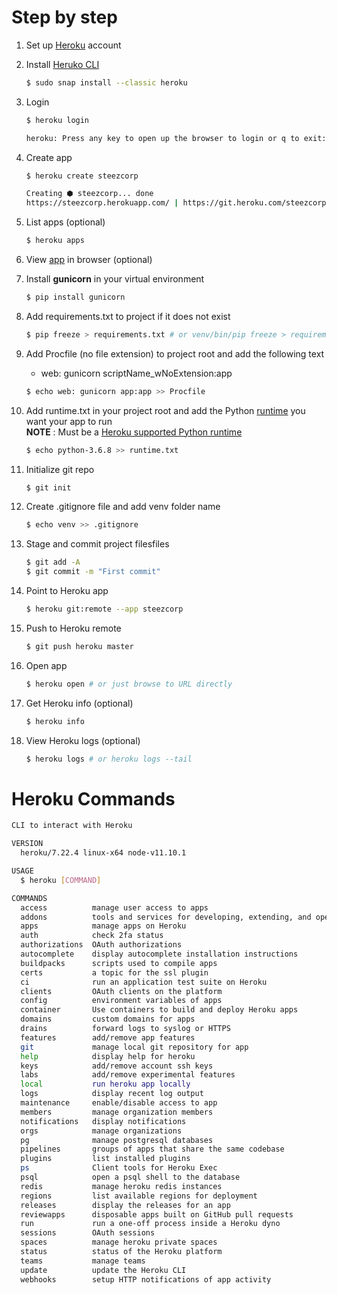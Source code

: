 # Step by step

1. Set up [Heroku](https://dashboard.heroku.com) account
1. Install [Heruko CLI](https://devcenter.heroku.com/articles/heroku-cli#download-and-install)
    ```bash
    $ sudo snap install --classic heroku
    ```
1. Login
    ```bash
    $ heroku login

    heroku: Press any key to open up the browser to login or q to exit: 
    ```
1. Create app
    ```bash
    $ heroku create steezcorp

    Creating ⬢ steezcorp... done
    https://steezcorp.herokuapp.com/ | https://git.heroku.com/steezcorp.git
    ```
1. List apps (optional)
    ```bash
    $ heroku apps
    ```
1. View [app](https://steezcorp.herokuapp.com/) in browser (optional)

1. Install **gunicorn** in your virtual environment

    ```bash
    $ pip install gunicorn
    ```

1. Add requirements.txt to project if it does not exist

    ```bash
    $ pip freeze > requirements.txt # or venv/bin/pip freeze > requirements.txt
    ```

1. Add Procfile (no file extension) to project root and add the following text
   - web: gunicorn scriptName_wNoExtension:app

    ```bash
    $ echo web: gunicorn app:app >> Procfile
    ```

1. Add runtime.txt in your project root and add the Python [runtime](https://devcenter.heroku.com/articles/python-runtimes) you want your app to run  
**NOTE** : Must be a [Heroku supported Python runtime](https://devcenter.heroku.com/articles/python-support#supported-runtimes) 

    ```bash
    $ echo python-3.6.8 >> runtime.txt
    ```

1. Initialize git repo

    ```bash
    $ git init
    ```

1. Create .gitignore file and add venv folder name

    ```bash
    $ echo venv >> .gitignore
    ```

1. Stage and commit project filesfiles

    ```bash
    $ git add -A
    $ git commit -m "First commit"
    ```

1. Point to Heroku app

    ```bash
    $ heroku git:remote --app steezcorp
    ```

1. Push to Heroku remote

    ```bash
    $ git push heroku master
    ```

1. Open app

    ```bash
    $ heroku open # or just browse to URL directly
    ```

1. Get Heroku info (optional)

    ```bash
    $ heroku info
    ```

1. View Heroku logs (optional)

    ```bash
    $ heroku logs # or heroku logs --tail
    ```
# Heroku Commands

```bash
CLI to interact with Heroku

VERSION
  heroku/7.22.4 linux-x64 node-v11.10.1

USAGE
  $ heroku [COMMAND]

COMMANDS
  access          manage user access to apps
  addons          tools and services for developing, extending, and operating your app
  apps            manage apps on Heroku
  auth            check 2fa status
  authorizations  OAuth authorizations
  autocomplete    display autocomplete installation instructions
  buildpacks      scripts used to compile apps
  certs           a topic for the ssl plugin
  ci              run an application test suite on Heroku
  clients         OAuth clients on the platform
  config          environment variables of apps
  container       Use containers to build and deploy Heroku apps
  domains         custom domains for apps
  drains          forward logs to syslog or HTTPS
  features        add/remove app features
  git             manage local git repository for app
  help            display help for heroku
  keys            add/remove account ssh keys
  labs            add/remove experimental features
  local           run heroku app locally
  logs            display recent log output
  maintenance     enable/disable access to app
  members         manage organization members
  notifications   display notifications
  orgs            manage organizations
  pg              manage postgresql databases
  pipelines       groups of apps that share the same codebase
  plugins         list installed plugins
  ps              Client tools for Heroku Exec
  psql            open a psql shell to the database
  redis           manage heroku redis instances
  regions         list available regions for deployment
  releases        display the releases for an app
  reviewapps      disposable apps built on GitHub pull requests
  run             run a one-off process inside a Heroku dyno
  sessions        OAuth sessions
  spaces          manage heroku private spaces
  status          status of the Heroku platform
  teams           manage teams
  update          update the Heroku CLI
  webhooks        setup HTTP notifications of app activity
  ```

